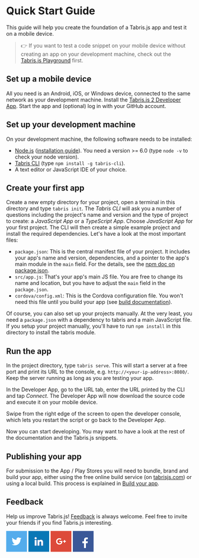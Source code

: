 ---
---
# Quick Start Guide

This guide will help you create the foundation of a Tabris.js app and test it on a mobile device.

> :point_right: If you want to test a code snippet on your mobile device without creating an app on your development machine, check out the [Tabris.js Playground](https://tabrisjs.com/playground) first.

## Set up a mobile device

All you need is an Android, iOS, or Windows device, connected to the same network as your development machine.
Install the [Tabris.js 2 Developer App](developer-app.md).
Start the app and (optional) log in with your GitHub account.

## Set up your development machine

On your development machine, the following software needs to be installed:

- [Node.js](https://nodejs.org/) ([installation guide](https://docs.npmjs.com/getting-started/installing-node)). You need a version >= 6.0 (type `node -v` to check your node version).
- [Tabris CLI](https://www.npmjs.com/package/tabris-cli) (type `npm install -g tabris-cli`).
- A text editor or JavaScript IDE of your choice.

## Create your first app

Create a new empty directory for your project, open a terminal in this directory and type `tabris init`.
The _Tabris CLI_ will ask you a number of questions including the project's name and version and the type of project to create: a _JavaScript App_ or a _TypeScript App_.
Choose _JavaScript App_ for your first project.
The CLI will then create a simple example project and install the required dependencies. Let's have a look at the most important files:

- `package.json`: This is the central manifest file of your project. It includes your app's name and version, dependencies, and a pointer to the app's main module in the `main` field. For the details, see the [npm doc on package.json](https://www.npmjs.com/doc/files/package.json.html).
- `src/app.js`: That's your app's main JS file. You are free to change its name and location, but you have to adjust the `main` field in the `package.json`.
- `cordova/config.xml`: This is the Cordova configuration file. You won't need this file until you build your app (see [build documentation](build.md)).

Of course, you can also set up your projects manually. At the very least, you need a `package.json` with a dependency to tabris and a main JavaScript file. If you setup your project manually, you'll have to run `npm install` in this directory to install the tabris module.

## Run the app

In the project directory, type `tabris serve`. This will start a server at a free port and print its URL to the console, e.g. `http://<your-ip-address>:8080/`. Keep the server running as long as you are testing your app.

In the Developer App, go to the URL tab, enter the URL printed by the CLI and tap *Connect*. The Developer App will now download the source code and execute it on your mobile device.

Swipe from the right edge of the screen to open the developer console, which lets you restart the script or go back to the Developer App.

Now you can start developing. You may want to have a look at the rest of the documentation and the Tabris.js snippets.

## Publishing your app

For submission to the App / Play Stores you will need to bundle, brand and build your app, either using the free online build service (on [tabrisjs.com](http://tabrisjs.com)) or using a local build. This process is explained in [Build your app](build.md).

## Feedback

Help us improve Tabris.js! [Feedback](mailto:care@tabrisjs.com?subject=Feedback) is always welcome. Feel free to invite your friends if you find Tabris.js interesting.

[![Tabris.js on Twitter](img/social-logo-twitter.png)](https://twitter.com/tabrisjs)
[![EclipseSource on LinkedIn](img/social-logo-linkedin.png)](https://www.linkedin.com/company/eclipsesource)
[![EclipseSource on Google+](img/social-logo-gplus.png)](https://plus.google.com/+Eclipsesource)
[![EclipseSource on Facebook](img/social-logo-facebook.png)](https://www.facebook.com/eclipsesource)
